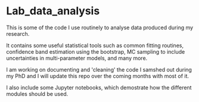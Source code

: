 # Lab_data_analysis
This is some of the code I use routinely to analyse data produced during my research.

It contains some useful statistical tools such as common fitting routines, confidence band estimation using the bootstrap, MC sampling to include 
uncertainties in multi-parameter models, and many more.

I am working on documenting and 'cleaning' the code I samshed out during my PhD and I will update this repo over the coming months with most of it.

I also include some Jupyter notebooks, which demostrate how the different modules should be used.
